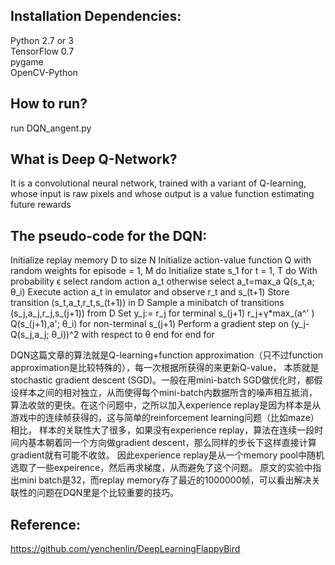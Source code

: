 Installation Dependencies:
--------
Python 2.7 or 3   
TensorFlow 0.7   
pygame    
OpenCV-Python    

How to run?
-----------
run DQN_angent.py


What is Deep Q-Network?     
-----------------
It is a convolutional neural network, trained with a variant of Q-learning, whose input is raw pixels and whose output is a value function estimating future rewards


The pseudo-code for the DQN:     
--------------
Initialize replay memory D to size N
Initialize action-value function Q with random weights
for episode = 1, M do
    Initialize state s_1
    for t = 1, T do
        With probability ϵ select random action a_t
        otherwise select a_t=max_a  Q(s_t,a; θ_i)
        Execute action a_t in emulator and observe r_t and s_(t+1)
        Store transition (s_t,a_t,r_t,s_(t+1)) in D
        Sample a minibatch of transitions (s_j,a_j,r_j,s_(j+1)) from D
        Set y_j:=
            r_j for terminal s_(j+1)
            r_j+γ*max_(a^' )  Q(s_(j+1),a'; θ_i) for non-terminal s_(j+1)
        Perform a gradient step on (y_j-Q(s_j,a_j; θ_i))^2 with respect to θ
    end for
end for



DQN这篇文章的算法就是Q-learning+function approximation（只不过function approximation是比较特殊的），每一次根据所获得的来更新Q-value，
本质就是stochastic gradient descent (SGD)。一般在用mini-batch SGD做优化时，都假设样本之间的相对独立，从而使得每个mini-batch内数据所含的噪声相互抵消，
算法收敛的更快。在这个问题中，之所以加入experience replay是因为样本是从游戏中的连续帧获得的，这与简单的reinforcement learning问题（比如maze）相比，
样本的关联性大了很多，如果没有experience replay，算法在连续一段时间内基本朝着同一个方向做gradient descent，那么同样的步长下这样直接计算gradient就有可能不收敛。
因此experience replay是从一个memory pool中随机选取了一些expeirence，然后再求梯度，从而避免了这个问题。
原文的实验中指出mini batch是32，而replay memory存了最近的1000000帧，可以看出解决关联性的问题在DQN里是个比较重要的技巧。

Reference:
----------
https://github.com/yenchenlin/DeepLearningFlappyBird
